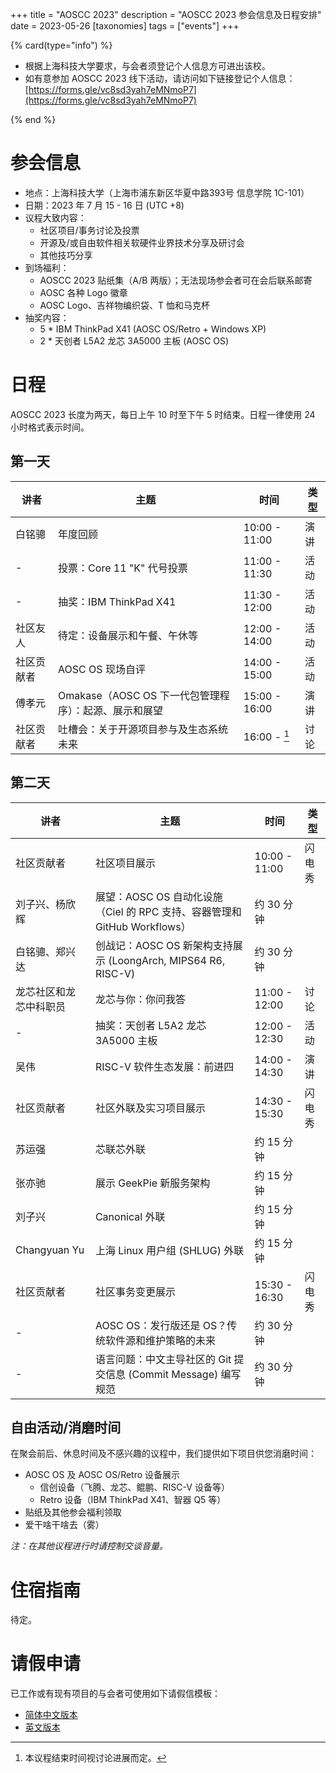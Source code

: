 +++
title = "AOSCC 2023"
description = "AOSCC 2023 参会信息及日程安排"
date = 2023-05-26
[taxonomies]
tags = ["events"]
+++

{% card(type="info") %}

- 根据上海科技大学要求，与会者须登记个人信息方可进出该校。
- 如有意参加 AOSCC 2023 线下活动，请访问如下链接登记个人信息：
  [https://forms.gle/vc8sd3yah7eMNmoP7](https://forms.gle/vc8sd3yah7eMNmoP7)

{% end %}

# 参会信息

- 地点：上海科技大学（上海市浦东新区华夏中路393号 信息学院 1C-101）
- 日期：2023 年 7 月 15 - 16 日 (UTC +8)
- 议程大致内容：
	- 社区项目/事务讨论及投票
	- 开源及/或自由软件相关软硬件业界技术分享及研讨会
	- 其他技巧分享
- 到场福利：
	- AOSCC 2023 贴纸集（A/B 两版）；无法现场参会者可在会后联系邮寄
	- AOSC 各种 Logo 徽章
	- AOSC Logo、吉祥物编织袋、T 恤和马克杯
- 抽奖内容：
	- 5 * IBM ThinkPad X41 (AOSC OS/Retro + Windows XP)
	- 2 * 天创者 L5A2 龙芯 3A5000 主板 (AOSC OS)

# 日程

AOSCC 2023 长度为两天，每日上午 10 时至下午 5 时结束。日程一律使用 24 小时格式表示时间。

## 第一天

| 讲者                    | 主题                                                                          | 时间          | 类型   |
|-------------------------|-------------------------------------------------------------------------------|---------------|--------|
| 白铭骢                  | 年度回顾                                                                      | 10:00 - 11:00 | 演讲   |
| -                       | 投票：Core 11 "K" 代号投票                                                    | 11:00 - 11:30 | 活动   |
| -                       | 抽奖：IBM ThinkPad X41                                                        | 11:30 - 12:00 | 活动   |
| 社区友人                | 待定：设备展示和午餐、午休等                                                  | 12:00 - 14:00 | 活动   |
| 社区贡献者              | AOSC OS 现场自评                                                              | 14:00 - 15:00 | 活动   |
| 傅孝元                  | Omakase（AOSC OS 下一代包管理程序）：起源、展示和展望                         | 15:00 - 16:00 | 演讲   |
| 社区贡献者              | 吐槽会：关于开源项目参与及生态系统未来                                        | 16:00 - [^1]  | 讨论   |

[^1]: 本议程结束时间视讨论进展而定。

## 第二天

| 讲者                    | 主题                                                                          | 时间          | 类型   |
|-------------------------|-------------------------------------------------------------------------------|---------------|--------|
| 社区贡献者              | 社区项目展示                                                                  | 10:00 - 11:00 | 闪电秀 |
| 刘子兴、杨欣辉          | 展望：AOSC OS 自动化设施（Ciel 的 RPC 支持、容器管理和 GitHub Workflows）     | 约 30 分钟    |        |
| 白铭骢、郑兴达          | 创战记：AOSC OS 新架构支持展示 (LoongArch, MIPS64 R6, RISC-V)                 | 约 30 分钟    |        |
| 龙芯社区和龙芯中科职员  | 龙芯与你：你问我答                                                            | 11:00 - 12:00 | 讨论   |
| -                       | 抽奖：天创者 L5A2 龙芯 3A5000 主板                                            | 12:00 - 12:30 | 活动   |
| 吴伟                    | RISC-V 软件生态发展：前进四                                                   | 14:00 - 14:30 | 演讲   |
| 社区贡献者              | 社区外联及实习项目展示                                                        | 14:30 - 15:30 | 闪电秀 |
| 苏运强                  | 芯联芯外联                                                                    | 约 15 分钟    |        |
| 张亦驰                  | 展示 GeekPie 新服务架构                                                       | 约 15 分钟    |        |
| 刘子兴                  | Canonical 外联                                                                | 约 15 分钟    |        |
| Changyuan Yu            | 上海 Linux 用户组 (SHLUG) 外联                                                | 约 15 分钟    |        |
| 社区贡献者              | 社区事务变更展示                                                              | 15:30 - 16:30 | 闪电秀 |
| -                       | AOSC OS：发行版还是 OS？传统软件源和维护策略的未来                            | 约 30 分钟    |        |
| -                       | 语言问题：中文主导社区的 Git 提交信息 (Commit Message) 编写规范               | 约 30 分钟    |        |

## 自由活动/消磨时间

在聚会前后、休息时间及不感兴趣的议程中，我们提供如下项目供您消磨时间：

- AOSC OS 及 AOSC OS/Retro 设备展示
	- 信创设备（飞腾、龙芯、鲲鹏、RISC-V 设备等）
	- Retro 设备（IBM ThinkPad X41、智器 Q5 等）
- 贴纸及其他参会福利领取
- 爱干啥干啥去（雾）

*注：在其他议程进行时请控制交谈音量。*

# 住宿指南

待定。

# 请假申请

已工作或有现有项目的与会者可使用如下请假信模板：

- [简体中文版本](https://docs.google.com/document/d/1296FHRsfwcT9NNsqtS2I-LT2LaCLrpVcMxJcl3Lhzos/)
- [英文版本](https://docs.google.com/document/d/1GkCdseMtRllGBpt7KWlgP5SUbX17DO81zB72PPHXKck/)
